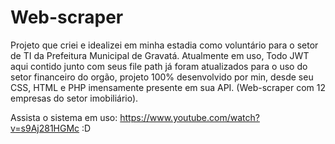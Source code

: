 # Web-scraper

  Projeto que criei e idealizei em minha estadia como voluntário para o setor de TI da Prefeitura Municipal de Gravatá. Atualmente em uso, Todo JWT aqui contido junto com seus file path já foram atualizados para o uso do setor financeiro do orgão, projeto 100% desenvolvido por min, desde seu CSS, HTML e PHP imensamente presente em sua API. (Web-scraper com 12 empresas do setor imobiliário).
  
  Assista o sistema em uso: https://www.youtube.com/watch?v=s9Aj281HGMc  :D
